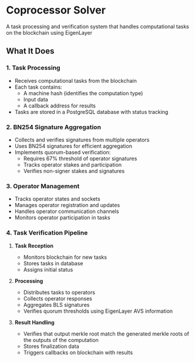 # Coprocessor Solver

A task processing and verification system that handles computational tasks on the blockchain using EigenLayer

## What It Does

### 1. Task Processing
- Receives computational tasks from the blockchain
- Each task contains:
  - A machine hash (identifies the computation type)
  - Input data
  - A callback address for results
- Tasks are stored in a PostgreSQL database with status tracking

### 2. BN254 Signature Aggregation
- Collects and verifies signatures from multiple operators
- Uses BN254 signatures for efficient aggregation
- Implements quorum-based verification:
  - Requires 67% threshold of operator signatures
  - Tracks operator stakes and participation
  - Verifies non-signer stakes and signatures

### 3. Operator Management
- Tracks operator states and sockets
- Manages operator registration and updates
- Handles operator communication channels
- Monitors operator participation in tasks

### 4. Task Verification Pipeline
1. **Task Reception**
   - Monitors blockchain for new tasks
   - Stores tasks in database
   - Assigns initial status

2. **Processing**
   - Distributes tasks to operators
   - Collects operator responses
   - Aggregates BLS signatures
   - Verifies quorum thresholds using EigenLayer AVS information

3. **Result Handling**
   - Verifies that output merkle root match the generated merkle roots of the outputs of the computation
   - Stores finalization data
   - Triggers callbacks on blockchain with results
